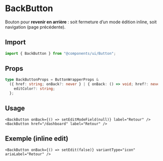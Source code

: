 # BackButton

Bouton pour **revenir en arrière** : soit fermeture d’un mode édition inline, soit navigation (page précédente).

## Import
```ts
import { BackButton } from "@components/ui/Button";
```

## Props
```ts
type BackButtonProps = ButtonWrapperProps &
  ({ href: string; onBack?: never } | { onBack: () => void; href?: never }) & {
    editColor?: string;
  };
```

## Usage
```tsx
<BackButton onBack={() => setEditModeField(null)} label="Retour" />
<BackButton href="/dashboard" label="Retour" />
```

## Exemple (inline edit)
```tsx
<BackButton onBack={() => setEdit(false)} variantType="icon" ariaLabel="Retour" />
```
